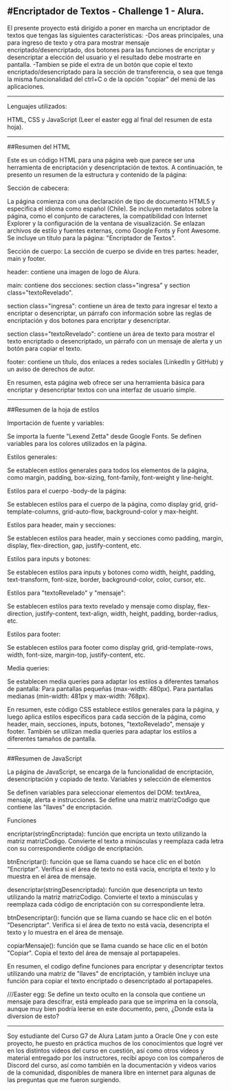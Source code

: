 #Encriptador de Textos - Challenge 1 - Alura. 
------------------------------------------------------------------------

El presente proyecto está dirigido a poner en marcha un encriptador de textos que tengas las siguientes características:
  -Dos areas principales, una para ingreso de texto y otra para mostrar mensaje encriptado/desencriptado, dos botones para las funciones de encriptar y desencriptar a elección del usuario y el resultado debe mostrarte en pantalla.
  -Tambien se pide el extra de un botón que copie el texto encriptado/desencriptado para la sección de transferencia, o sea que tenga la misma funcionalidad del ctrl+C o de la opción "copiar" del menú de las aplicaciones.

------------------------------------------------------------------------
Lenguajes utilizados: 

HTML, CSS y JavaScript (Leer el easter egg al final del resumen de esta hoja). 

-----------------------------------------------------------------------
##Resumen del HTML

Este es un código HTML para una página web que parece ser una herramienta de encriptación y desencriptación de textos. A continuación, te presento un resumen de la estructura y contenido de la página:

Sección de cabecera:

La página comienza con una declaración de tipo de documento HTML5 y especifica el idioma como español (Chile).
Se incluyen metadatos sobre la página, como el conjunto de caracteres, la compatibilidad con Internet Explorer y la configuración de la ventana de visualización.
Se enlazan archivos de estilo y fuentes externas, como Google Fonts y Font Awesome.
Se incluye un título para la página: "Encriptador de Textos".

Sección de cuerpo:
La sección de cuerpo se divide en tres partes: header, main y footer.

header: contiene una imagen de logo de Alura.

main: contiene dos secciones: section class="ingresa" y section class="textoRevelado".

section class="ingresa": contiene un área de texto para ingresar el texto a encriptar o desencriptar, un párrafo con información sobre las reglas de encriptación y dos botones para encriptar y desencriptar.

section class="textoRevelado": contiene un área de texto para mostrar el texto encriptado o desencriptado, un párrafo con un mensaje de alerta y un botón para copiar el texto.

footer: contiene un título, dos enlaces a redes sociales (LinkedIn y GitHub) y un aviso de derechos de autor.


En resumen, esta página web ofrece ser una herramienta básica para encriptar y desencriptar textos con una interfaz de usuario simple.

-----------------------------------------------------------------------------------------
##Resumen de la hoja de estilos 

Importación de fuente y variables:

Se importa la fuente "Lexend Zetta" desde Google Fonts.
Se definen variables para los colores utilizados en la página.

Estilos generales:

Se establecen estilos generales para todos los elementos de la página, como margin, padding, box-sizing, font-family, font-weight y line-height.

Estilos para el cuerpo -body-de la página:

Se establecen estilos para el cuerpo de la página, como display grid, grid-template-columns, grid-auto-flow, background-color y max-height.

Estilos para header, main y secciones:

Se establecen estilos para header, main y secciones como padding, margin, display, flex-direction, gap, justify-content, etc.

Estilos para inputs y botones:

Se establecen estilos para inputs y botones como width, height, padding, text-transform, font-size, border, background-color, color, cursor, etc.

Estilos para "textoRevelado" y "mensaje":

Se establecen estilos para texto revelado y mensaje como display, flex-direction, justify-content, text-align, width, height, padding, border-radius, etc.

Estilos para footer:

Se establecen estilos para footer como display grid, grid-template-rows, width, font-size, margin-top, justify-content, etc.

Media queries:

Se establecen media queries para adaptar los estilos a diferentes tamaños de pantalla:
Para pantallas pequeñas (max-width: 480px).
Para pantallas medianas (min-width: 481px y max-width: 768px).

En resumen, este código CSS establece estilos generales para la página, y luego aplica estilos específicos para cada sección de la página, como header, main, secciones, inputs, botones, "textoRevelado", mensaje y footer. También se utilizan media queries para adaptar los estilos a diferentes tamaños de pantalla.

-----------------------------------------
##Resumen de JavaScript

La página de JavaScript, se encarga de la funcionalidad de encriptación, desencriptación y copiado de texto.
Variables y selección de elementos

Se definen variables para seleccionar elementos del DOM: textArea, mensaje, alerta e instrucciones.
Se define una matriz matrizCodigo que contiene las "llaves" de encriptación.

Funciones

encriptar(stringEncriptada): función que encripta un texto utilizando la matriz matrizCodigo. Convierte el texto a minúsculas y reemplaza cada letra con su correspondiente código de encriptación.

btnEncriptar(): función que se llama cuando se hace clic en el botón "Encriptar". Verifica si el área de texto no está vacía, encripta el texto y lo muestra en el área de mensaje.

desencriptar(stringDesencriptada): función que desencripta un texto utilizando la matriz matrizCodigo. Convierte el texto a minúsculas y reemplaza cada código de encriptación con su correspondiente letra.

btnDesencriptar(): función que se llama cuando se hace clic en el botón "Desencriptar". Verifica si el área de texto no está vacía, desencripta el texto y lo muestra en el área de mensaje.

copiarMensaje(): función que se llama cuando se hace clic en el botón "Copiar". Copia el texto del área de mensaje al portapapeles.

En resumen, el codigo define funciones para encriptar y desencriptar textos utilizando una matriz de "llaves" de encriptación, y también incluye una función para copiar el texto encriptado o desencriptado al portapapeles. 

///Easter egg:
Se define un texto oculto en la consola que contiene un mensaje para descifrar, está empleado para que se imprima en la consola, aunque muy bien podría leerse en este documento, pero, ¿Donde esta la diversion de esto? 

-----------------------------------------------------

Soy estudiante del Curso G7 de Alura Latam junto a Oracle One y con este proyecto, he puesto en práctica muchos de los conocimientos que logré ver en los distintos videos del curso en cuestión, así como otros videos y material entregado por los instructores, recibí apoyo con los compañeros de Discord del curso, así como también en la documentación y videos varios de la comunidad, disponibles de manera libre en internet para algunas de las preguntas que me fueron surgiendo. 






